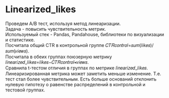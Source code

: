 # Linearized_likes
Проведем A/B тест, используя метод линеаризации.  
Задача - повысить чувствительность метрик.  
Используемый стек - Pandas, Pandahouse, библиотеки по визуализации и статистике.  
Посчитала общий CTR в контрольной группе 𝐶𝑇𝑅𝑐𝑜𝑛𝑡𝑟𝑜𝑙=𝑠𝑢𝑚(𝑙𝑖𝑘𝑒𝑠)/𝑠𝑢𝑚(𝑣𝑖𝑒𝑤𝑠).  
Посчитала в обеих группах поюзерную метрику  𝑙𝑖𝑛𝑒𝑎𝑟𝑖𝑧𝑒𝑑_𝑙𝑖𝑘𝑒𝑠=𝑙𝑖𝑘𝑒𝑠−𝐶𝑇𝑅𝑐𝑜𝑛𝑡𝑟𝑜𝑙∗𝑣𝑖𝑒𝑤𝑠.  
Сравнила t-тестом отличия в группах по метрике 𝑙𝑖𝑛𝑒𝑎𝑟𝑖𝑧𝑒𝑑_𝑙𝑖𝑘𝑒𝑠.  
Линеаризированная метрика может заметить меньше изменение. Т.е. тест стал более чувствительным. Есть больше оснований отклонить нулевую гипотезу о равенстве распределений в контрольной и тестовой группах.
